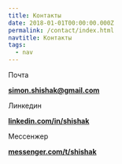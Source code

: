 ```yaml
---
title: Контакты
date: 2018-01-01T00:00:00.000Z
permalink: /contact/index.html
navtitle: Контакты
tags:
  - nav
---
```

Почта 

**simon.shishak@gmail.com**

Линкедин

****[**linkedin.com/in/shishak**](https://www.linkedin.com/in/shishak/)****

Мессенжер

****[**messenger.com/t/shishak**](https://www.messenger.com/t/shishak)****
